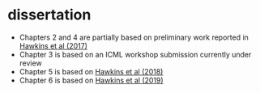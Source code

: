 # dissertation

* Chapters 2 and 4 are partially based on preliminary work reported in [Hawkins et al (2017)](https://cocolab.stanford.edu/papers/HawkinsGoodman2017-Cogsci.pdf)
* Chapter 3 is based on an ICML workshop submission currently under review
* Chapter 5 is based on [Hawkins et al (2018)](https://cocolab.stanford.edu/papers/HawkinsEtAl2018-Cogsci.pdf)
* Chapter 6 is based on [Hawkins et al (2019)](https://cogtoolslab.github.io/pdf/hawkinssano_cogsci_2019.pdf)
